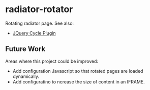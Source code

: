 radiator-rotator
================

Rotating radiator page. See also:

 * [JQuery Cycle Plugin](http://jquery.malsup.com/cycle/)

Future Work
-----------

Areas where this project could be improved:

 * Add configuration Javascript so that rotated pages are loaded dynamically.
 * Add configuratino to ncrease the size of content in an IFRAME.
